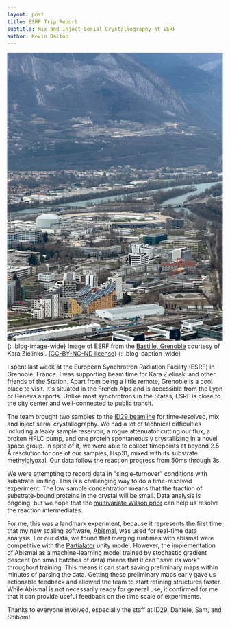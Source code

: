 ```yaml
---
layout: post
title: ESRF Trip Report
subtitle: Mix and Inject Serial Crystallography at ESRF
author: Kevin Dalton
---
```


![ESRF](/assets/posts/2025-02-28-esrf-trip-report/esrf_view.jpg){: .blog-image-wide} 
Image of ESRF from the [Bastille, Grenoble](https://en.wikipedia.org/wiki/Bastille_(Grenoble)) courtesy of Kara Zielinksi. [(CC-BY-NC-ND license)](https://creativecommons.org/licenses/by-nc-nd/4.0/)
{: .blog-caption-wide}

I spent last week at the European Synchrotron Radiation Facility (ESRF) in Grenoble, France. I was supporting beam time for Kara Zielinski and other friends of the Station. Apart from being a little remote, Grenoble is a cool place to visit. It's situated in the French Alps and is accessible from the Lyon or Geneva airports. Unlike most synchrotrons in the States, ESRF is close to the city center and well-connected to public transit. 

The team brought two samples to the [ID29 beamline](https://www.esrf.fr/id29) for time-resolved, mix and inject serial crystallography. We had a lot of technical difficulties including a leaky sample reservoir, a rogue attenuator cutting our flux, a broken HPLC pump, and one protein spontaneously crystallizing in a novel space group. In spite of it, we were able to collect timepoints at beyond 2.5 Å resolution for one of our samples, Hsp31, mixed with its substrate methylglyoxal. Our data follow the reaction progress from 50ms through 3s. 

We were attempting to record data in "single-turnover" conditions with substrate limiting. This is a challenging way to do a time-resolved experiment. The low sample concentration means that the fraction of substrate-bound proteins in the crystal will be small. Data analysis is ongoing, but we hope that the [multivariate Wilson prior](https://doi.org/10.1101/2024.07.22.604476) can help us resolve the reaction intermediates. 

For me, this was a landmark experiment, because it represents the first time that my new scaling software, [Abismal](https://github.com/rs-station/abismal), was used for real-time data analysis. For our data, we found that merging runtimes with abismal were competitive with the [Partialator](https://www.desy.de/~twhite/crystfel/manual-partialator.html) unity model. However, the implementation of Abismal as a machine-learning model trained by stochastic gradient descent (on small batches of data) means that it can "save its work" throughout training. This means it can start saving preliminary maps within minutes of parsing the data. Getting these preliminary maps early gave us actionable feedback and allowed the team to start refining structures faster. While Abismal is not necessarily ready for general use, it confirmed for me that it can provide useful feedback on the time scale of experiments. 

Thanks to everyone involved, especially the staff at ID29, Daniele, Sam, and Shibom!
